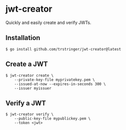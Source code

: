 # jwt-creator

Quickly and easily create and verify JWTs.

## Installation

```
$ go install github.com/trstringer/jwt-creator@latest
```

## Create a JWT

```
$ jwt-creator create \
    --private-key-file myprivatekey.pem \
    --issued-at-now --expires-in-seconds 300 \
    --issuer myissuer
```

## Verify a JWT

```
$ jwt-creator verify \
    --public-key-file mypublickey.pem \
    --token <jwt>
```
